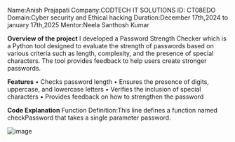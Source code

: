 Name:Anish Prajapati
Company:CODTECH IT SOLUTIONS
ID: CT08EDO
Domain:Cyber security and Ethical hacking
Duration:December 17th,2024 to january 17th,2025
Mentor:Neela Santhosh Kumar

**Overview of the project**
I developed a Password Strength Checker which is a Python tool designed to evaluate the strength of passwords based on various criteria such as length, complexity, and the presence of special characters. The tool provides feedback to help users create stronger passwords.

**Features**
•	Checks password length
•	Ensures the presence of digits, uppercase, and lowercase letters
•	Verifies the inclusion of special characters
•	Provides feedback on how to strengthen the password

**Code Explanation**
Function Definition:This line defines a function named checkPassword that takes a single parameter password.

![image](https://github.com/user-attachments/assets/9f3840a8-8feb-4bd7-a908-a7d9ce68b6b6)


